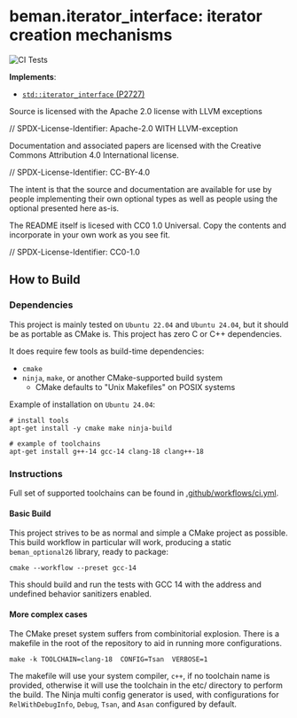 <!--
SPDX-License-Identifier: 2.0 license with LLVM exceptions
-->

# beman.iterator\_interface: iterator creation mechanisms

![CI Tests](https://github.com/beman-project/iterator_interface/actions/workflows/ci.yml/badge.svg)

**Implements**:
* [`std::iterator_interface` (P2727)](https://wg21.link/P2727)


Source is licensed with the Apache 2.0 license with LLVM exceptions

// SPDX-License-Identifier: Apache-2.0 WITH LLVM-exception

Documentation and associated papers are licensed with the Creative Commons Attribution 4.0 International license.

// SPDX-License-Identifier: CC-BY-4.0

The intent is that the source and documentation are available for use by people implementing their own optional types as well as people using the optional presented here as-is.

The README itself is licesed with CC0 1.0 Universal. Copy the contents and incorporate in your own work as you see fit.

// SPDX-License-Identifier: CC0-1.0

## How to Build

### Dependencies

This project is mainly tested on `Ubuntu 22.04` and `Ubuntu 24.04`, but it should be as portable as CMake is. This project has zero C or C++ dependencies.

It does require few tools as build-time dependencies:

- `cmake`
- `ninja`, `make`, or another CMake-supported build system
  - CMake defaults to "Unix Makefiles" on POSIX systems

Example of installation on `Ubuntu 24.04`:
```shell
# install tools
apt-get install -y cmake make ninja-build

# example of toolchains
apt-get install g++-14 gcc-14 clang-18 clang++-18
```

### Instructions

Full set of supported toolchains can be found in [.github/workflows/ci.yml](#.github/workflows/ci.yml).

#### Basic Build

This project strives to be as normal and simple a CMake project as possible. This build workflow in particular will work, producing a static `beman_optional26` library, ready to package:

```shell
cmake --workflow --preset gcc-14
```

This should build and run the tests with GCC 14 with the address and undefined behavior sanitizers enabled.

#### More complex cases

The CMake preset system suffers from combinitorial explosion. There is a makefile in the root of the repository to aid in running more configurations.

```shell
make -k TOOLCHAIN=clang-18  CONFIG=Tsan  VERBOSE=1
```

The makefile will use your system compiler, `c++`, if no toolchain name is provided, otherwise it will use the toolchain in the etc/ directory to perform the build. The Ninja multi config generator is used, with configurations for `RelWithDebugInfo`, `Debug`, `Tsan`, and `Asan` configured by default.

